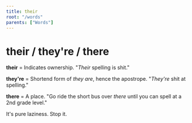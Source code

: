 ```yaml
---
title: their
root: "/words"
parents: ["Words"]
---
```


# their / they're / there

**their** = Indicates ownership. "*Their* spelling is shit."

**they're** = Shortend form of _they are_, hence the apostrope. "*They're* shit at spelling."

**there** = A place. "Go ride the short bus over *there* until you can spell at a 2nd grade level."


It's pure laziness. Stop it.
